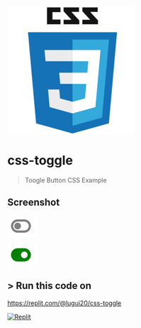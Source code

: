 
![CSS](https://raw.githubusercontent.com/github/explore/80688e429a7d4ef2fca1e82350fe8e3517d3494d/topics/css/css.png)

#  css-toggle

> Toogle Button CSS Example


## Screenshot
![Screenshot off](./Screenshot_off.png)

![Screenshot on](./Screenshot_on.png)


## > Run this code on

https://replit.com/@lugui20/css-toggle

[![Replit](https://img.shields.io/badge/Replit-0e1523?style=for-the-badge&logo=Replit&logoColor=F26207)](https://replit.com/@lugui20/css-toggle)
